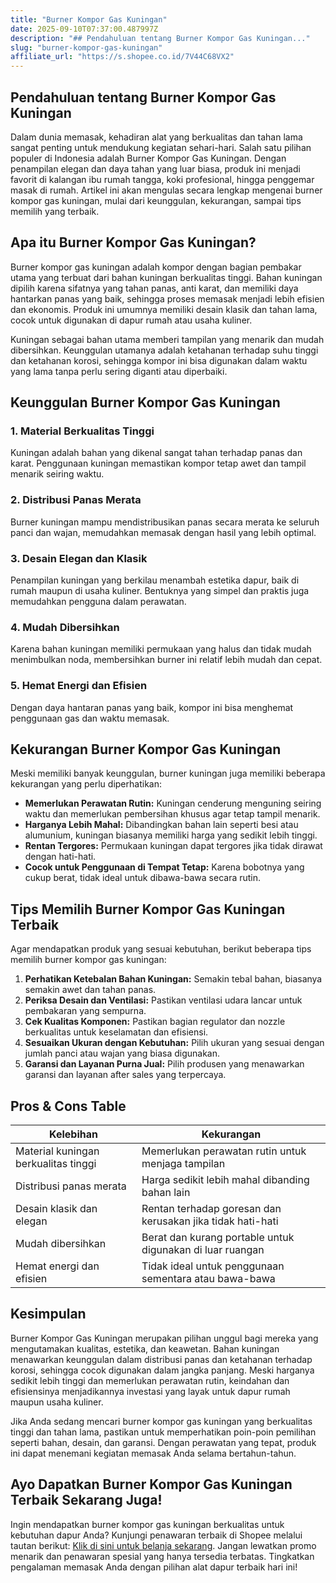 ```yaml
---
title: "Burner Kompor Gas Kuningan"
date: 2025-09-10T07:37:00.487997Z
description: "## Pendahuluan tentang Burner Kompor Gas Kuningan..."
slug: "burner-kompor-gas-kuningan"
affiliate_url: "https://s.shopee.co.id/7V44C68VX2"
---
```

## Pendahuluan tentang Burner Kompor Gas Kuningan

Dalam dunia memasak, kehadiran alat yang berkualitas dan tahan lama sangat penting untuk mendukung kegiatan sehari-hari. Salah satu pilihan populer di Indonesia adalah Burner Kompor Gas Kuningan. Dengan penampilan elegan dan daya tahan yang luar biasa, produk ini menjadi favorit di kalangan ibu rumah tangga, koki profesional, hingga penggemar masak di rumah. Artikel ini akan mengulas secara lengkap mengenai burner kompor gas kuningan, mulai dari keunggulan, kekurangan, sampai tips memilih yang terbaik.

## Apa itu Burner Kompor Gas Kuningan?

Burner kompor gas kuningan adalah kompor dengan bagian pembakar utama yang terbuat dari bahan kuningan berkualitas tinggi. Bahan kuningan dipilih karena sifatnya yang tahan panas, anti karat, dan memiliki daya hantarkan panas yang baik, sehingga proses memasak menjadi lebih efisien dan ekonomis. Produk ini umumnya memiliki desain klasik dan tahan lama, cocok untuk digunakan di dapur rumah atau usaha kuliner.

Kuningan sebagai bahan utama memberi tampilan yang menarik dan mudah dibersihkan. Keunggulan utamanya adalah ketahanan terhadap suhu tinggi dan ketahanan korosi, sehingga kompor ini bisa digunakan dalam waktu yang lama tanpa perlu sering diganti atau diperbaiki.

## Keunggulan Burner Kompor Gas Kuningan

### 1. Material Berkualitas Tinggi
Kuningan adalah bahan yang dikenal sangat tahan terhadap panas dan karat. Penggunaan kuningan memastikan kompor tetap awet dan tampil menarik seiring waktu.

### 2. Distribusi Panas Merata
Burner kuningan mampu mendistribusikan panas secara merata ke seluruh panci dan wajan, memudahkan memasak dengan hasil yang lebih optimal.

### 3. Desain Elegan dan Klasik
Penampilan kuningan yang berkilau menambah estetika dapur, baik di rumah maupun di usaha kuliner. Bentuknya yang simpel dan praktis juga memudahkan pengguna dalam perawatan.

### 4. Mudah Dibersihkan
Karena bahan kuningan memiliki permukaan yang halus dan tidak mudah menimbulkan noda, membersihkan burner ini relatif lebih mudah dan cepat.

### 5. Hemat Energi dan Efisien
Dengan daya hantaran panas yang baik, kompor ini bisa menghemat penggunaan gas dan waktu memasak.

## Kekurangan Burner Kompor Gas Kuningan

Meski memiliki banyak keunggulan, burner kuningan juga memiliki beberapa kekurangan yang perlu diperhatikan:

- **Memerlukan Perawatan Rutin:** Kuningan cenderung menguning seiring waktu dan memerlukan pembersihan khusus agar tetap tampil menarik.
- **Harganya Lebih Mahal:** Dibandingkan bahan lain seperti besi atau alumunium, kuningan biasanya memiliki harga yang sedikit lebih tinggi.
- **Rentan Tergores:** Permukaan kuningan dapat tergores jika tidak dirawat dengan hati-hati.
- **Cocok untuk Penggunaan di Tempat Tetap:** Karena bobotnya yang cukup berat, tidak ideal untuk dibawa-bawa secara rutin.

## Tips Memilih Burner Kompor Gas Kuningan Terbaik

Agar mendapatkan produk yang sesuai kebutuhan, berikut beberapa tips memilih burner kompor gas kuningan:

1. **Perhatikan Ketebalan Bahan Kuningan:** Semakin tebal bahan, biasanya semakin awet dan tahan panas.
2. **Periksa Desain dan Ventilasi:** Pastikan ventilasi udara lancar untuk pembakaran yang sempurna.
3. **Cek Kualitas Komponen:** Pastikan bagian regulator dan nozzle berkualitas untuk keselamatan dan efisiensi.
4. **Sesuaikan Ukuran dengan Kebutuhan:** Pilih ukuran yang sesuai dengan jumlah panci atau wajan yang biasa digunakan.
5. **Garansi dan Layanan Purna Jual:** Pilih produsen yang menawarkan garansi dan layanan after sales yang terpercaya.

## Pros & Cons Table

| Kelebihan                                              | Kekurangan                                              |
|---------------------------------------------------------|---------------------------------------------------------|
| Material kuningan berkualitas tinggi                   | Memerlukan perawatan rutin untuk menjaga tampilan     |
| Distribusi panas merata                                | Harga sedikit lebih mahal dibanding bahan lain       |
| Desain klasik dan elegan                              | Rentan terhadap goresan dan kerusakan jika tidak hati-hati |
| Mudah dibersihkan                                    | Berat dan kurang portable untuk digunakan di luar ruangan |
| Hemat energi dan efisien                             | Tidak ideal untuk penggunaan sementara atau bawa-bawa|

## Kesimpulan

Burner Kompor Gas Kuningan merupakan pilihan unggul bagi mereka yang mengutamakan kualitas, estetika, dan keawetan. Bahan kuningan menawarkan keunggulan dalam distribusi panas dan ketahanan terhadap korosi, sehingga cocok digunakan dalam jangka panjang. Meski harganya sedikit lebih tinggi dan memerlukan perawatan rutin, keindahan dan efisiensinya menjadikannya investasi yang layak untuk dapur rumah maupun usaha kuliner.

Jika Anda sedang mencari burner kompor gas kuningan yang berkualitas tinggi dan tahan lama, pastikan untuk memperhatikan poin-poin pemilihan seperti bahan, desain, dan garansi. Dengan perawatan yang tepat, produk ini dapat menemani kegiatan memasak Anda selama bertahun-tahun.

## Ayo Dapatkan Burner Kompor Gas Kuningan Terbaik Sekarang Juga!

Ingin mendapatkan burner kompor gas kuningan berkualitas untuk kebutuhan dapur Anda? Kunjungi penawaran terbaik di Shopee melalui tautan berikut: [Klik di sini untuk belanja sekarang](https://s.shopee.co.id/7V44C68VX2). Jangan lewatkan promo menarik dan penawaran spesial yang hanya tersedia terbatas. Tingkatkan pengalaman memasak Anda dengan pilihan alat dapur terbaik hari ini!
